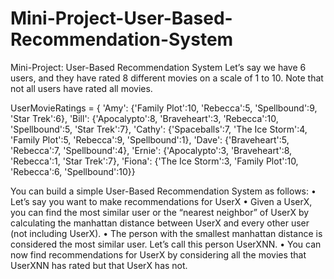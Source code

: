 # Mini-Project-User-Based-Recommendation-System
Mini-Project: User-Based Recommendation System Let’s say we have 6 users, and they have rated 8 different movies on a scale of 1 to 10. Note that not all users have rated all movies. 

UserMovieRatings = { 'Amy': {'Family Plot':10, 'Rebecca':5, 'Spellbound':9, 'Star Trek':6}, 'Bill': {'Apocalypto':8, 'Braveheart':3, 'Rebecca':10, 'Spellbound':5, 'Star Trek':7}, 'Cathy': {'Spaceballs':7, 'The Ice Storm':4, 'Family Plot':5, 'Rebecca':9, 'Spellbound':1}, 'Dave': {'Braveheart':5, 'Rebecca':7, 'Spellbound':4}, 'Ernie': {'Apocalypto':3, 'Braveheart':8, 'Rebecca':1, 'Star Trek':7}, 'Fiona': {'The Ice Storm':3, 'Family Plot':10, 'Rebecca':6, 'Spellbound':10}} 

You can build a simple User-Based Recommendation System as follows: 
• Let’s say you want to make recommendations for UserX 
• Given a UserX, you can find the most similar user or the “nearest neighbor” of UserX by calculating the manhattan distance between UserX and every other user (not including UserX). 
• The person with the smallest manhattan distance is considered the most similar user. Let’s call this person UserXNN. 
• You can now find recommendations for UserX by considering all the movies that UserXNN has rated but that UserX has not.
